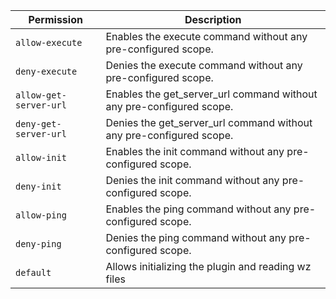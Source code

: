 | Permission | Description |
|------|-----|
|`allow-execute`|Enables the execute command without any pre-configured scope.|
|`deny-execute`|Denies the execute command without any pre-configured scope.|
|`allow-get-server-url`|Enables the get_server_url command without any pre-configured scope.|
|`deny-get-server-url`|Denies the get_server_url command without any pre-configured scope.|
|`allow-init`|Enables the init command without any pre-configured scope.|
|`deny-init`|Denies the init command without any pre-configured scope.|
|`allow-ping`|Enables the ping command without any pre-configured scope.|
|`deny-ping`|Denies the ping command without any pre-configured scope.|
|`default`|Allows initializing the plugin and reading wz files|
